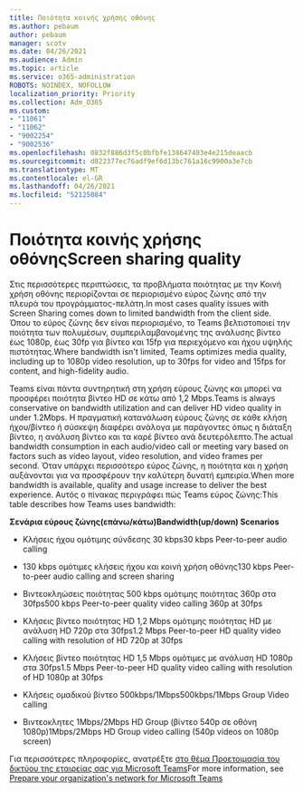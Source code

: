 ```yaml
---
title: Ποιότητα κοινής χρήσης οθόνης
ms.author: pebaum
author: pebaum
manager: scotv
ms.date: 04/26/2021
ms.audience: Admin
ms.topic: article
ms.service: o365-administration
ROBOTS: NOINDEX, NOFOLLOW
localization_priority: Priority
ms.collection: Adm_O365
ms.custom:
- "11061"
- "11062"
- "9002254"
- "9002536"
ms.openlocfilehash: 0832f886d3f5c0bfbfe138647403e4e215deaacb
ms.sourcegitcommit: d822377ec76adf9ef6d13bc761a16c9900a3e7cb
ms.translationtype: MT
ms.contentlocale: el-GR
ms.lasthandoff: 04/26/2021
ms.locfileid: "52125084"
---
```

# <a name="screen-sharing-quality"></a><span data-ttu-id="a239c-102">Ποιότητα κοινής χρήσης οθόνης</span><span class="sxs-lookup"><span data-stu-id="a239c-102">Screen sharing quality</span></span>

<span data-ttu-id="a239c-103">Στις περισσότερες περιπτώσεις, τα προβλήματα ποιότητας με την Κοινή χρήση οθόνης περιορίζονται σε περιορισμένο εύρος ζώνης από την πλευρά του προγράμματος-πελάτη.</span><span class="sxs-lookup"><span data-stu-id="a239c-103">In most cases quality issues with Screen Sharing comes down to limited bandwidth from the client side.</span></span>  <span data-ttu-id="a239c-104">Όπου το εύρος ζώνης δεν είναι περιορισμένο, το Teams βελτιστοποιεί την ποιότητα των πολυμέσων, συμπεριλαμβανομένης της ανάλυσης βίντεο έως 1080p, έως 30fp για βίντεο και 15fp για περιεχόμενο και ήχου υψηλής πιστότητας.</span><span class="sxs-lookup"><span data-stu-id="a239c-104">Where bandwidth isn't limited, Teams optimizes media quality, including up to 1080p video resolution, up to 30fps for video and 15fps for content, and high-fidelity audio.</span></span>

<span data-ttu-id="a239c-105">Teams είναι πάντα συντηρητική στη χρήση εύρους ζώνης και μπορεί να προσφέρει ποιότητα βίντεο HD σε κάτω από 1,2 Mbps.</span><span class="sxs-lookup"><span data-stu-id="a239c-105">Teams is always conservative on bandwidth utilization and can deliver HD video quality in under 1.2Mbps.</span></span> <span data-ttu-id="a239c-106">Η πραγματική κατανάλωση εύρους ζώνης σε κάθε κλήση ήχου/βίντεο ή σύσκεψη διαφέρει ανάλογα με παράγοντες όπως η διάταξη βίντεο, η ανάλυση βίντεο και τα καρέ βίντεο ανά δευτερόλεπτο.</span><span class="sxs-lookup"><span data-stu-id="a239c-106">The actual bandwidth consumption in each audio/video call or meeting vary based on factors such as video layout, video resolution, and video frames per second.</span></span> <span data-ttu-id="a239c-107">Όταν υπάρχει περισσότερο εύρος ζώνης, η ποιότητα και η χρήση αυξάνονται για να προσφέρουν την καλύτερη δυνατή εμπειρία.</span><span class="sxs-lookup"><span data-stu-id="a239c-107">When more bandwidth is available, quality and usage increase to deliver the best experience.</span></span> <span data-ttu-id="a239c-108">Αυτός ο πίνακας περιγράφει πώς Teams εύρος ζώνης:</span><span class="sxs-lookup"><span data-stu-id="a239c-108">This table describes how Teams uses bandwidth:</span></span>

<span data-ttu-id="a239c-109">**Σενάρια εύρους ζώνης(επάνω/κάτω)**</span><span class="sxs-lookup"><span data-stu-id="a239c-109">**Bandwidth(up/down) Scenarios**</span></span>

- <span data-ttu-id="a239c-110">Κλήσεις ήχου ομότιμης σύνδεσης 30 kbps</span><span class="sxs-lookup"><span data-stu-id="a239c-110">30 kbps Peer-to-peer audio calling</span></span>

- <span data-ttu-id="a239c-111">130 kbps ομότιμες κλήσεις ήχου και κοινή χρήση οθόνης</span><span class="sxs-lookup"><span data-stu-id="a239c-111">130 kbps Peer-to-peer audio calling and screen sharing</span></span>

- <span data-ttu-id="a239c-112">Βιντεοκληώσεις ποιότητας 500 kbps ομότιμης ποιότητας 360p στα 30fps</span><span class="sxs-lookup"><span data-stu-id="a239c-112">500 kbps Peer-to-peer quality video calling 360p at 30fps</span></span>

- <span data-ttu-id="a239c-113">Κλήσεις βίντεο ποιότητας HD 1,2 Mbps ομότιμης ποιότητας HD με ανάλυση HD 720p στα 30fps</span><span class="sxs-lookup"><span data-stu-id="a239c-113">1.2 Mbps Peer-to-peer HD quality video calling with resolution of HD 720p at 30fps</span></span>

- <span data-ttu-id="a239c-114">Κλήσεις βίντεο ποιότητας HD 1,5 Mbps ομότιμες με ανάλυση HD 1080p στα 30fps</span><span class="sxs-lookup"><span data-stu-id="a239c-114">1.5 Mbps Peer-to-peer HD quality video calling with resolution of HD 1080p at 30fps</span></span>

- <span data-ttu-id="a239c-115">Κλήσεις ομαδικού βίντεο 500kbps/1Mbps</span><span class="sxs-lookup"><span data-stu-id="a239c-115">500kbps/1Mbps Group Video calling</span></span>

- <span data-ttu-id="a239c-116">Βιντεοκλητες 1Mbps/2Mbps HD Group (βίντεο 540p σε οθόνη 1080p)</span><span class="sxs-lookup"><span data-stu-id="a239c-116">1Mbps/2Mbps HD Group video calling (540p videos on 1080p screen)</span></span>

<span data-ttu-id="a239c-117">Για περισσότερες πληροφορίες, ανατρέξτε [στο θέμα Προετοιμασία του δικτύου της εταιρείας σας για Microsoft Teams](https://docs.microsoft.com/microsoftteams/prepare-network#bandwidth-requirements)</span><span class="sxs-lookup"><span data-stu-id="a239c-117">For more information, see [Prepare your organization's network for Microsoft Teams](https://docs.microsoft.com/microsoftteams/prepare-network#bandwidth-requirements)</span></span>